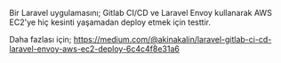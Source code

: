 Bir Laravel uygulamasını; Gitlab CI/CD ve Laravel Envoy kullanarak AWS EC2'ye hiç kesinti yaşamadan deploy etmek için testtir.

Daha fazlası için; https://medium.com/@akinakalin/laravel-gitlab-ci-cd-laravel-envoy-aws-ec2-deploy-6c4c4f8e31a6
